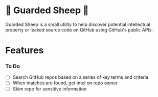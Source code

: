 # 🐑 Guarded Sheep 🐑 
Guarded Sheep is a small utility to help discover potential intellectual property or leaked source code on GitHub using GitHub's public APIs. 

# Features 

### To Do
- [ ] Search GitHub repos based on a series of key terms and criteria
- [ ] When matches are found, get intel on repo owner
- [ ] Skim repo for sensitive information
